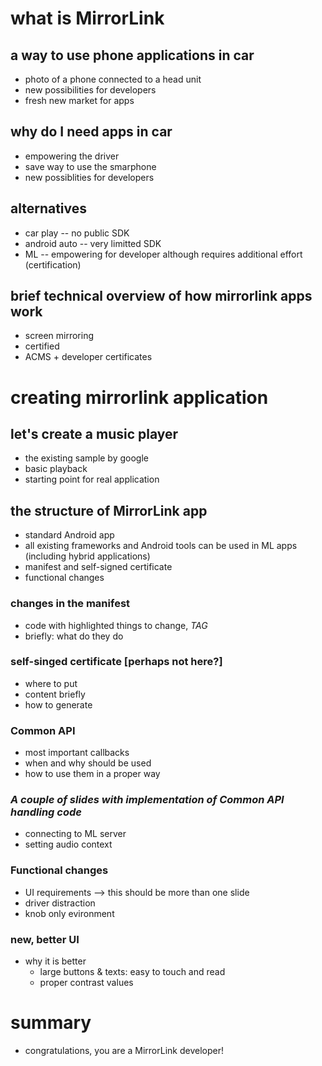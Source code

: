 # what is MirrorLink

## a way to use phone applications in car

* photo of a phone connected to a head unit
* new possibilities for developers
* fresh new market for apps

## why do I need apps in car

* empowering the driver
* save way to use the smarphone
* new possiblities for developers

## alternatives

* car play -- no public SDK
* android auto -- very limitted SDK
* ML -- empowering for developer although requires additional effort (certification)

## brief technical overview of how mirrorlink apps work

* screen mirroring
* certified
* ACMS + developer certificates

# creating mirrorlink application

## let's create a music player

* the existing sample by google 
* basic playback
* starting point for real application

## the structure of MirrorLink app

* standard Android app
* all existing frameworks and Android tools can be used in ML apps (including
  hybrid applications)
* manifest and self-signed certificate
* functional changes

### changes in the manifest

* code with highlighted things to change, *TAG*
* briefly: what do they do

### self-singed certificate [perhaps not here?]

* where to put
* content briefly
* how to generate

### Common API

* most important callbacks
* when and why should be used
* how to use them in a proper way

### *A couple of slides with implementation of Common API handling code*

* connecting to ML server
* setting audio context

### Functional changes

* UI requirements --> this should be more than one slide
* driver distraction
* knob only evironment

### new, better UI

* why it is better
  - large buttons & texts: easy to touch and read
  - proper contrast values

# summary

* congratulations, you are a MirrorLink developer!

